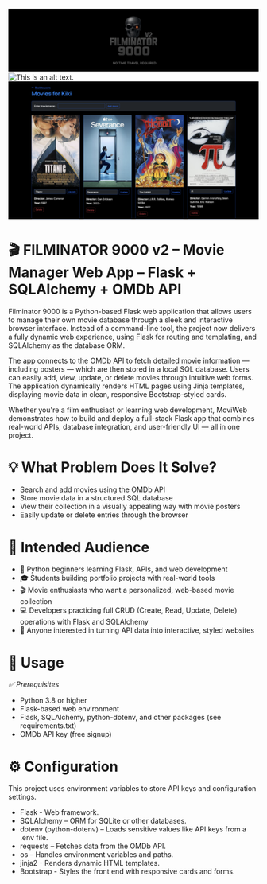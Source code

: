 ![This is an alt text.](images/logo.png "Filminator 9000 v2")
![This is an alt text.](images/Filminator_movies.pngFilminator_users.png "Filminator 9000 v2")
![This is an alt text.](images/Filminator_movies.png "Filminator 9000 v2")

# 🎬 FILMINATOR 9000 v2 – Movie Manager Web App – Flask + SQLAlchemy + OMDb API
Filminator 9000 is a Python-based Flask web application that allows users to manage their own movie database through a sleek and interactive browser interface. Instead of a command-line tool, the project now delivers a fully dynamic web experience, using Flask for routing and templating, and SQLAlchemy as the database ORM.

The app connects to the OMDb API to fetch detailed movie information — including posters — which are then stored in a local SQL database. Users can easily add, view, update, or delete movies through intuitive web forms. The application dynamically renders HTML pages using Jinja templates, displaying movie data in clean, responsive Bootstrap-styled cards.

Whether you're a film enthusiast or learning web development, MoviWeb demonstrates how to build and deploy a full-stack Flask app that combines real-world APIs, database integration, and user-friendly UI — all in one project.


# 💡 What Problem Does It Solve?
* Search and add movies using the OMDb API
* Store movie data in a structured SQL database
* View their collection in a visually appealing way with movie posters
* Easily update or delete entries through the browser


# 👥 Intended Audience
* 🐍 Python beginners learning Flask, APIs, and web development
* 🎓 Students building portfolio projects with real-world tools
* 🎬 Movie enthusiasts who want a personalized, web-based movie collection
* 💻 Developers practicing full CRUD (Create, Read, Update, Delete) operations with Flask and SQLAlchemy
* 🧠 Anyone interested in turning API data into interactive, styled websites


# 🚀 Usage
*✅ Prerequisites*
* Python 3.8 or higher
* Flask-based web environment
* Flask, SQLAlchemy, python-dotenv, and other packages (see requirements.txt)
* OMDb API key (free signup)


# ⚙️ Configuration
This project uses environment variables to store API keys and configuration settings.
* Flask - Web framework.
* SQLAlchemy – ORM for SQLite or other databases.
* dotenv (python-dotenv) – Loads sensitive values like API keys from a .env file.
* requests – Fetches data from the OMDb API.
* os – Handles environment variables and paths.
* jinja2 - Renders dynamic HTML templates.
* Bootstrap - Styles the front end with responsive cards and forms.

